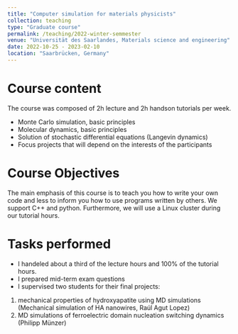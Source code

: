 ```yaml
---
title: "Computer simulation for materials physicists"
collection: teaching
type: "Graduate course"
permalink: /teaching/2022-winter-semmester
venue: "Universität des Saarlandes, Materials science and engineering"
date: 2022-10-25 - 2023-02-10
location: "Saarbrücken, Germany"
---
```


Course content
====

The course was composed of 2h lecture and 2h handson tutorials per week.
- Monte Carlo simulation, basic principles
- Molecular dynamics, basic principles
- Solution of stochastic differential equations (Langevin dynamics)
- Focus projects that will depend on the interests of the participants 


Course Objectives
====

The main emphasis of this course is to teach you how to write your own code and less to inform you how to use programs written by others. We support C++ and python. 
Furthermore, we will use a Linux cluster during our tutorial hours. 


Tasks performed
====
- I handeled about a third of the lecture hours and 100% of the tutorial hours.
- I prepared mid-term exam questions
- I supervised two students for their final projects: 
1. mechanical properties of hydroxyapatite using MD simulations (Mechanical simulation of HA nanowires, Raúl Agut Lopez)
2. MD simulations of ferroelectric domain nucleation switching dynamics (Philipp Münzer)

